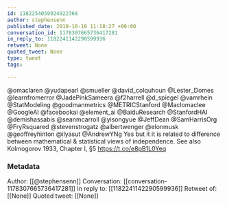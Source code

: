 ```yaml
---
id: 1182254059924922368
author: stephensenn
published_date: 2019-10-10 11:18:27 +00:00
conversation_id: 1178307665736417281
in_reply_to: 1182241142290599936
retweet: None
quoted_tweet: None
type: tweet
tags:

---
```


@omaclaren @yudapearl @smueller @david_colquhoun @Lester_Domes @learnfromerror @JadePinkSameera @f2harrell @d_spiegel @vamrhein @StatModeling @goodmanmetrics @METRICStanford @Maclomaclee @GoogleAI @facebookai @element_ai @BaiduResearch @StanfordHAI @demishassabis @seanmcarroll @yisongyue @JeffDean @SamHarrisOrg @FryRsquared @stevenstrogatz @albertwenger @elonmusk @geoffreyhinton @ilyasut @AndrewYNg Yes but it it is related to difference between mathematical &amp; statistical views of independence. See also Kolmogorov  1933, Chapter I, §5 https://t.co/e8pB1L0Yeq

### Metadata

Author: [[@stephensenn]]
Conversation: [[conversation-1178307665736417281]]
In reply to: [[1182241142290599936]]
Retweet of: [[None]]
Quoted tweet: [[None]]
